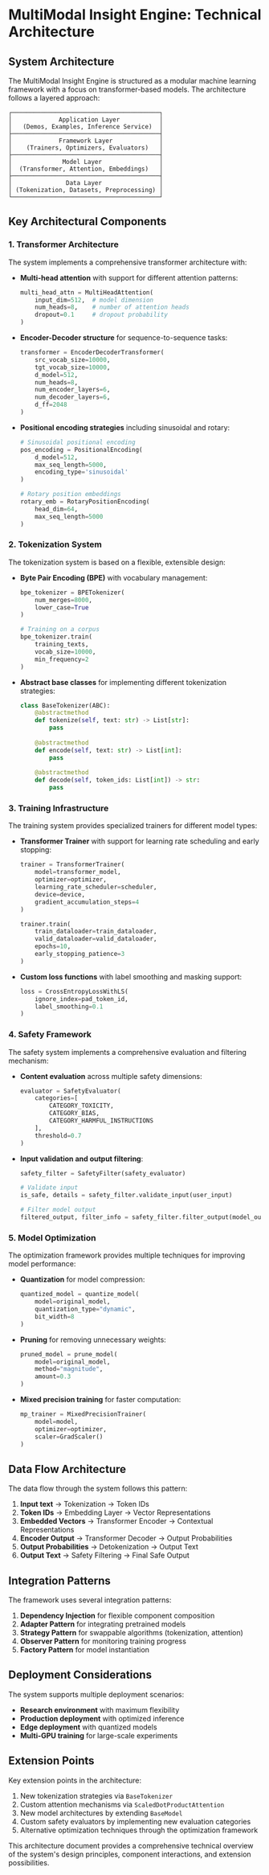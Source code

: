 # MultiModal Insight Engine: Technical Architecture

## System Architecture

The MultiModal Insight Engine is structured as a modular machine learning framework with a focus on transformer-based models. The architecture follows a layered approach:

```
┌─────────────────────────────────────────┐
│             Application Layer           │
│   (Demos, Examples, Inference Service)  │
├─────────────────────────────────────────┤
│             Framework Layer             │
│    (Trainers, Optimizers, Evaluators)   │
├─────────────────────────────────────────┤
│              Model Layer                │
│  (Transformer, Attention, Embeddings)   │
├─────────────────────────────────────────┤
│               Data Layer                │
│ (Tokenization, Datasets, Preprocessing) │
└─────────────────────────────────────────┘
```

## Key Architectural Components

### 1. Transformer Architecture

The system implements a comprehensive transformer architecture with:

- **Multi-head attention** with support for different attention patterns:
  ```python
  multi_head_attn = MultiHeadAttention(
      input_dim=512,  # model dimension
      num_heads=8,    # number of attention heads
      dropout=0.1     # dropout probability
  )
  ```

- **Encoder-Decoder structure** for sequence-to-sequence tasks:
  ```python
  transformer = EncoderDecoderTransformer(
      src_vocab_size=10000,
      tgt_vocab_size=10000,
      d_model=512,
      num_heads=8,
      num_encoder_layers=6,
      num_decoder_layers=6,
      d_ff=2048
  )
  ```

- **Positional encoding strategies** including sinusoidal and rotary:
  ```python
  # Sinusoidal positional encoding
  pos_encoding = PositionalEncoding(
      d_model=512,          
      max_seq_length=5000,  
      encoding_type='sinusoidal'
  )
  
  # Rotary position embeddings
  rotary_emb = RotaryPositionEncoding(
      head_dim=64,
      max_seq_length=5000
  )
  ```

### 2. Tokenization System

The tokenization system is based on a flexible, extensible design:

- **Byte Pair Encoding (BPE)** with vocabulary management:
  ```python
  bpe_tokenizer = BPETokenizer(
      num_merges=8000,
      lower_case=True
  )
  
  # Training on a corpus
  bpe_tokenizer.train(
      training_texts,
      vocab_size=10000,
      min_frequency=2
  )
  ```

- **Abstract base classes** for implementing different tokenization strategies:
  ```python
  class BaseTokenizer(ABC):
      @abstractmethod
      def tokenize(self, text: str) -> List[str]:
          pass
          
      @abstractmethod
      def encode(self, text: str) -> List[int]:
          pass
          
      @abstractmethod
      def decode(self, token_ids: List[int]) -> str:
          pass
  ```

### 3. Training Infrastructure

The training system provides specialized trainers for different model types:

- **Transformer Trainer** with support for learning rate scheduling and early stopping:
  ```python
  trainer = TransformerTrainer(
      model=transformer_model,
      optimizer=optimizer,
      learning_rate_scheduler=scheduler,
      device=device,
      gradient_accumulation_steps=4
  )
  
  trainer.train(
      train_dataloader=train_dataloader,
      valid_dataloader=valid_dataloader,
      epochs=10,
      early_stopping_patience=3
  )
  ```

- **Custom loss functions** with label smoothing and masking support:
  ```python
  loss = CrossEntropyLossWithLS(
      ignore_index=pad_token_id,
      label_smoothing=0.1
  )
  ```

### 4. Safety Framework

The safety system implements a comprehensive evaluation and filtering mechanism:

- **Content evaluation** across multiple safety dimensions:
  ```python
  evaluator = SafetyEvaluator(
      categories=[
          CATEGORY_TOXICITY,
          CATEGORY_BIAS,
          CATEGORY_HARMFUL_INSTRUCTIONS
      ],
      threshold=0.7
  )
  ```

- **Input validation and output filtering**:
  ```python
  safety_filter = SafetyFilter(safety_evaluator)
  
  # Validate input
  is_safe, details = safety_filter.validate_input(user_input)
  
  # Filter model output
  filtered_output, filter_info = safety_filter.filter_output(model_output)
  ```

### 5. Model Optimization

The optimization framework provides multiple techniques for improving model performance:

- **Quantization** for model compression:
  ```python
  quantized_model = quantize_model(
      model=original_model,
      quantization_type="dynamic",
      bit_width=8
  )
  ```

- **Pruning** for removing unnecessary weights:
  ```python
  pruned_model = prune_model(
      model=original_model,
      method="magnitude",
      amount=0.3
  )
  ```

- **Mixed precision training** for faster computation:
  ```python
  mp_trainer = MixedPrecisionTrainer(
      model=model,
      optimizer=optimizer,
      scaler=GradScaler()
  )
  ```

## Data Flow Architecture

The data flow through the system follows this pattern:

1. **Input text** → Tokenization → Token IDs
2. **Token IDs** → Embedding Layer → Vector Representations
3. **Embedded Vectors** → Transformer Encoder → Contextual Representations
4. **Encoder Output** → Transformer Decoder → Output Probabilities
5. **Output Probabilities** → Detokenization → Output Text
6. **Output Text** → Safety Filtering → Final Safe Output

## Integration Patterns

The framework uses several integration patterns:

1. **Dependency Injection** for flexible component composition
2. **Adapter Pattern** for integrating pretrained models
3. **Strategy Pattern** for swappable algorithms (tokenization, attention)
4. **Observer Pattern** for monitoring training progress
5. **Factory Pattern** for model instantiation

## Deployment Considerations

The system supports multiple deployment scenarios:

- **Research environment** with maximum flexibility
- **Production deployment** with optimized inference
- **Edge deployment** with quantized models
- **Multi-GPU training** for large-scale experiments

## Extension Points

Key extension points in the architecture:

1. New tokenization strategies via `BaseTokenizer`
2. Custom attention mechanisms via `ScaledDotProductAttention`
3. New model architectures by extending `BaseModel`
4. Custom safety evaluators by implementing new evaluation categories
5. Alternative optimization techniques through the optimization framework

This architecture document provides a comprehensive technical overview of the system's design principles, component interactions, and extension possibilities.